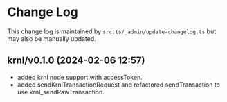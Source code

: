 Change Log
==========

This change log is maintained by `src.ts/_admin/update-changelog.ts` but may also be manually updated.

krnl/v0.1.0 (2024-02-06 12:57)
---------------------------------
  - added krnl node support with accessToken.
  - added sendKrnlTransactionRequest and refactored sendTransaction to use krnl_sendRawTransaction.